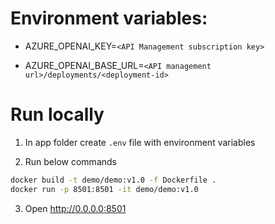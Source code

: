 # Environment variables:

* AZURE_OPENAI_KEY=`<API Management subscription key>`

* AZURE_OPENAI_BASE_URL=`<API management url>/deployments/<deployment-id>`

# Run locally

1. In app folder create `.env` file with environment variables

2. Run below commands

```bash
docker build -t demo/demo:v1.0 -f Dockerfile .
docker run -p 8501:8501 -it demo/demo:v1.0 
```

3. Open http://0.0.0.0:8501
